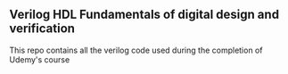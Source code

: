 ## Verilog HDL Fundamentals of digital design and verification

This repo contains all the verilog code used during the completion of Udemy's course 
